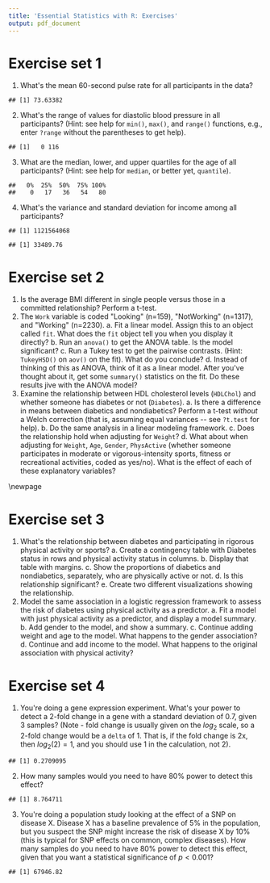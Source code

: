 ```yaml
---
title: 'Essential Statistics with R: Exercises'
output: pdf_document
---
```


# Exercise set 1

1. What's the mean 60-second pulse rate for all participants in the data?


```
## [1] 73.63382
```

2. What's the range of values for diastolic blood pressure in all participants? (Hint: see help for `min()`, `max()`, and `range()` functions, e.g., enter `?range` without the parentheses to get help).


```
## [1]   0 116
```

3. What are the median, lower, and upper quartiles for the age of all participants? (Hint: see help for `median`, or better yet, `quantile`).


```
##   0%  25%  50%  75% 100% 
##    0   17   36   54   80
```

4. What's the variance and standard deviation for income among all participants?


```
## [1] 1121564068
```

```
## [1] 33489.76
```

# Exercise set 2

1. Is the average BMI different in single people versus those in a committed relationship? Perform a t-test.
2. The `Work` variable is coded "Looking" (n=159), "NotWorking" (n=1317), and "Working" (n=2230).
    a. Fit a linear model. Assign this to an object called `fit`. What does the `fit` object tell you when you display it directly?
    b. Run an `anova()` to get the ANOVA table. Is the model significant?
    c. Run a Tukey test to get the pairwise contrasts. (Hint: `TukeyHSD()` on `aov()` on the fit). What do you conclude?
    d. Instead of thinking of this as ANOVA, think of it as a linear model. After you've thought about it, get some `summary()` statistics on the fit. Do these results jive with the ANOVA model?
3. Examine the relationship between HDL cholesterol levels (`HDLChol`) and whether someone has diabetes or not (`Diabetes`).
    a. Is there a difference in means between diabetics and nondiabetics? Perform a t-test _without_ a Welch correction (that is, assuming equal variances -- see `?t.test` for help).
    b. Do the same analysis in a linear modeling framework.
    c. Does the relationship hold when adjusting for `Weight`?
    d. What about when adjusting for `Weight`, `Age`, `Gender`, `PhysActive` (whether someone participates in moderate or vigorous-intensity sports, fitness or recreational activities, coded as yes/no). What is the effect of each of these explanatory variables?

\newpage

# Exercise set 3

1. What's the relationship between diabetes and participating in rigorous physical activity or sports?
    a. Create a contingency table with Diabetes status in rows and physical activity status in columns.
    b. Display that table with margins.
    c. Show the proportions of diabetics and nondiabetics, separately, who are physically active or not.
    d. Is this relationship significant?
    e. Create two different visualizations showing the relationship.
2. Model the same association in a logistic regression framework to assess the risk of diabetes using physical activity as a predictor.
    a. Fit a model with just physical activity as a predictor, and display a model summary.
    b. Add gender to the model, and show a summary.
    c. Continue adding weight and age to the model. What happens to the gender association?
    d. Continue and add income to the model. What happens to the original association with physical activity?


# Exercise set 4

1. You're doing a gene expression experiment. What's your power to detect a 2-fold change in a gene with a standard deviation of 0.7, given 3 samples? (Note - fold change is usually given on the $log_2$ scale, so a 2-fold change would be a `delta` of 1. That is, if the fold change is 2x, then $log_2(2)=1$, and you should use 1 in the calculation, not 2).


```
## [1] 0.2709095
```

2. How many samples would you need to have 80% power to detect this effect?


```
## [1] 8.764711
```

3. You're doing a population study looking at the effect of a SNP on disease X. Disease X has a baseline prevalence of 5% in the population, but you suspect the SNP might increase the risk of disease X by 10% (this is typical for SNP effects on common, complex diseases). How many samples do you need to have 80% power to detect this effect, given that you want a statistical significance of $p<0.001$?


```
## [1] 67946.82
```


